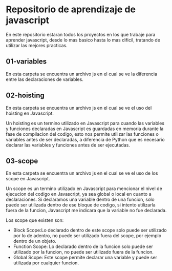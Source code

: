 # Repositorio de aprendizaje de javascript
En este repositorio estaran todos los proyectos en los que trabaje para aprender javascript, desde lo mas basico hasta lo mas dificil, tratando de utilizar las mejores practicas.

## 01-variables
En esta carpeta se encuentra un archivo js en el cual se ve la diferencia entre las declaraciones de variables.

## 02-hoisting
En esta carpeta se encuentra un archivo js en el cual se ve el uso del hoisting en Javascript.

Un hoisting es un termino utilizado en Javascript  para cuando las variables y funciones declaradas en Javascript es guardadas en memoria durante la fase de compilacion del codigo, esto nos permite utilizar las funciones o variables antes de ser declaradas, a diferencia de Python que es necesario declarar las variables y funciones antes de ser ejecutadas.

## 03-scope
En esta carpeta se encuentra un archivo js en el cual se ve el uso de los scope en Javascript.

Un scope es un termino utilizado en Javascript para mencionar el nivel de ejecucion del codigo en Javascript, ya sea global o local en cuanto a declaraciones. Si declaramos una variable dentro de una funcion, solo puede ser utilizada dentro de ese bloque de codigo, si intento utilizarla fuera de la funcion, Javascript me indicara que la variable no fue declarada.

Los scope que existen son:

- Block Scope:Lo declarado dentro de este scope solo puede ser utilizado por lo de adentro, no puede ser utilizado fuera del scope, por ejemplo dentro de un objeto.
- Function Scope: Lo declarado dentro de la funcion solo puede ser utilizado por la funcion, no puede ser utilizado fuera de la funcion.
- Global Scope: Este scope permite declarar una variable y puede ser utilizada por cualquier funcion.